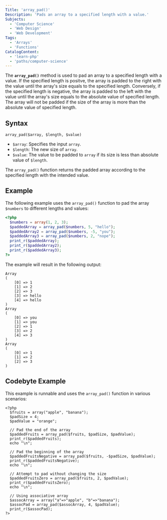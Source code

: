 ```yaml
---
Title: 'array_pad()'
Description: 'Pads an array to a specified length with a value.'
Subjects:
  - 'Computer Science'
  - 'Web Design'
  - 'Web Development'
Tags:
  - 'Arrays'
  - 'Functions'
CatalogContent:
  - 'learn-php'
  - 'paths/computer-science'
---
```


The **`array_pad()`** method is used to pad an array to a specified length with a value. If the specified length is positve, the array is padded to the right with the value until the array's size equals to the specified length. Conversely, if the specified length is negative, the array is padded to the left with the value until the array's size equals to the absolute value of specified length. The array will not be padded if the size of the array is more than the absolute value of specified length.

## Syntax

```pseudo
array_pad($array, $length, $value)
```

- `$array`: Specifies the input `array`.
- `$length`: The new size of `array`.
- `$value`: The value to be padded to `array` if its size is less than absolute value of `$length`.

The `array_pad()` function returns the padded array according to the specified length with the intended value.

## Example

The following example uses the `array_pad()` function to pad the array `$numbers` to different lengths and values:

```php
<?php
  $numbers = array(1, 2, 3);
  $paddedArray = array_pad($numbers, 5, "hello");
  $paddedArray2 = array_pad($numbers, -5, "you");
  $paddedArray3 = array_pad($numbers, 2, "nope");
  print_r($paddedArray);
  print_r($paddedArray2);
  print_r($paddedArray3);
?>
```

The example will result in the following output:

```shell
Array
(
    [0] => 1
    [1] => 2
    [2] => 3
    [3] => hello
    [4] => hello
)
Array
(
    [0] => you
    [1] => you
    [2] => 1
    [3] => 2
    [4] => 3
)
Array
(
    [0] => 1
    [1] => 2
    [2] => 3
)
```

## Codebyte Example

This example is runnable and uses the `array_pad()` function in various scenarios:

```codebyte/php
<?php
  $fruits = array("apple", "banana");
  $padSize = 4;
  $padValue = "orange";

  // Pad the end of the array
  $paddedFruits = array_pad($fruits, $padSize, $padValue);
  print_r($paddedFruits);
  echo "\n";

  // Pad the beginning of the array
  $paddedFruitsNegative = array_pad($fruits, -$padSize, $padValue);
  print_r($paddedFruitsNegative);
  echo "\n";

  // Attempt to pad without changing the size
  $paddedFruitsZero = array_pad($fruits, 2, $padValue);
  print_r($paddedFruitsZero);
  echo "\n";

  // Using associative array
  $assocArray = array("a"=>"apple", "b"=>"banana");
  $assocPad = array_pad($assocArray, 4, $padValue);
  print_r($assocPad);
?>
```
